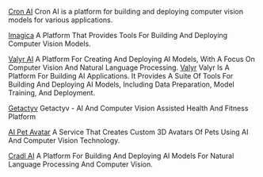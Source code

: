 
[Cron AI](https://cron-ai.vercel.app/)
Cron AI is a platform for building and deploying computer vision models for various applications.

[Imagica](https://get.imagica.ai/)
A Platform That Provides Tools For Building And Deploying Computer Vision Models.

[Valyr AI](https://www.valyrai.com/)
A Platform For Creating And Deploying AI Models, With A Focus On Computer Vision And Natural Language Processing.
[Valyr](https://valyr.vercel.app/)
Valyr Is A Platform For Building AI Applications. It Provides A Suite Of Tools For Building And Deploying AI Models, Including Data Preparation, Model Training, And Deployment.

[Getactyv](http://getactyv.com)
Getactyv - AI And Computer Vision Assisted Health And Fitness Platform

[AI Pet Avatar](https://aipetavatar.com/)
A Service That Creates Custom 3D Avatars Of Pets Using AI And Computer Vision Technology.

[Cradl AI](https://www.cradl.ai/)
A Platform For Building And Deploying AI Models For Natural Language Processing And Computer Vision.
